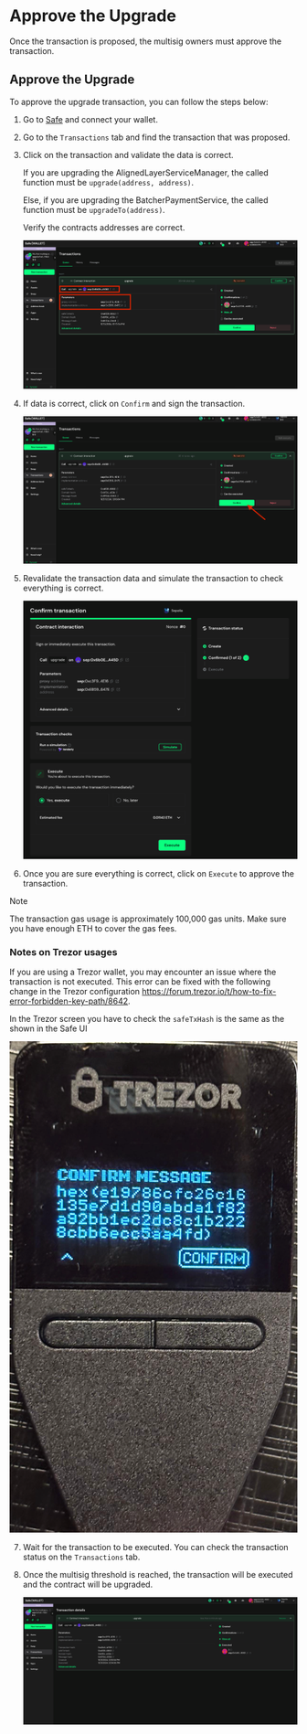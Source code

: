 # Approve the Upgrade

Once the transaction is proposed, the multisig owners must approve the transaction.


## Approve the Upgrade

To approve the upgrade transaction, you can follow the steps below:

1. Go to [Safe](https://app.safe.global/home) and connect your wallet.

2. Go to the `Transactions` tab and find the transaction that was proposed.

3. Click on the transaction and validate the data is correct. 

   If you are upgrading the AlignedLayerServiceManager, the called function must be `upgrade(address, address)`.

   Else, if you are upgrading the BatcherPaymentService, the called function must be `upgradeTo(address)`.

   Verify the contracts addresses are correct.

   ![Check details](images/3_b_3_approve_1.png)

4. If data is correct, click on `Confirm` and sign the transaction.

   ![Confirm transaction](images/3_b_3_approve_2.png)

5. Revalidate the transaction data and simulate the transaction to check everything is correct.

   ![Simulate transaction](images/3_b_3_approve_3.png)

6. Once you are sure everything is correct, click on `Execute` to approve the transaction.

> [!NOTE]
> The transaction gas usage is approximately 100,000 gas units. Make sure you have enough ETH to cover the gas fees.

### Notes on Trezor usages

If you are using a Trezor wallet, you may encounter an issue where the transaction is not executed. This error can be fixed with the following change in the Trezor configuration https://forum.trezor.io/t/how-to-fix-error-forbidden-key-path/8642.

In the Trezor screen you have to check the `safeTxHash` is the same as the shown in the Safe UI

![Trezor safeTxHash](images/3_b_3_trezor_1.png)

7. Wait for the transaction to be executed. You can check the transaction status on the `Transactions` tab.

8. Once the multisig threshold is reached, the transaction will be executed and the contract will be upgraded.

   ![Transaction executed](images/3_b_3_approve_4.png)
